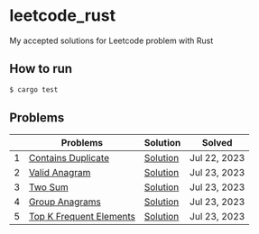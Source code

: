 # leetcode_rust

My accepted solutions for Leetcode problem with Rust

## How to run

```bash
$ cargo test
```

## Problems

| | Problems | Solution | Solved |
| ------------- | ------------- | ------------- | ------------- |
| 1 | [Contains Duplicate](https://leetcode.com/problems/contains-duplicate/) | [Solution](https://github.com/Kourin1996/leetcode_rust/blob/main/src/problems/easy/contains_duplicate/solution.rs) | Jul 22, 2023 |
| 2 | [Valid Anagram](https://leetcode.com/problems/valid-anagram/) | [Solution](https://github.com/Kourin1996/leetcode_rust/blob/main/src/problems/easy/valid_anagram/solution.rs) | Jul 23, 2023 |
| 3 | [Two Sum](https://leetcode.com/problems/two-sum/) | [Solution](https://github.com/Kourin1996/leetcode_rust/blob/main/src/problems/easy/two_sum/solution.rs) | Jul 23, 2023 |
| 4 | [Group Anagrams](https://leetcode.com/problems/group-anagrams/) | [Solution](https://github.com/Kourin1996/leetcode_rust/blob/main/src/problems/easy/group_anagrams/solution.rs) | Jul 23, 2023 |
| 5 | [Top K Frequent Elements](https://leetcode.com/problems/top-k-frequent-elements/description/) | [Solution](https://github.com/Kourin1996/leetcode_rust/blob/main/src/problems/medium/top_k_frequent_elements/solution.rs) | Jul 23, 2023 |
